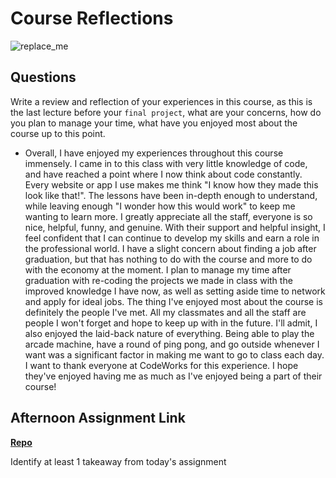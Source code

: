 # Course Reflections

![replace_me](https://codeworks.blob.core.windows.net/public/assets/img/illustrations/placeholder.svg)

## Questions

Write a review and reflection of your experiences in this course, as this is the last lecture before your `final project`, what are your concerns, how do you plan to manage your time, what have you enjoyed most about the course up to this point.

  - Overall, I have enjoyed my experiences throughout this course immensely. I came in to this class with very little knowledge of code, and have reached a point where I now think about code constantly. Every website or app I use makes me think "I know how they made this look like that!". The lessons have been in-depth enough to understand, while leaving enough "I wonder how this would work" to keep me wanting to learn more. I greatly appreciate all the staff, everyone is so nice, helpful, funny, and genuine. With their support and helpful insight, I feel confident that I can continue to develop my skills and earn a role in the professional world. 
  I have a slight concern about finding a job after graduation, but that has nothing to do with the course and more to do with the economy at the moment. I plan to manage my time after graduation with re-coding the projects we made in class with the improved knowledge I have now, as well as setting aside time to network and apply for ideal jobs. 
  The thing I've enjoyed most about the course is definitely the people I've met. All my classmates and all the staff are people I won't forget and hope to keep up with in the future. I'll admit, I also enjoyed the laid-back nature of everything. Being able to play the arcade machine, have a round of ping pong, and go outside whenever I want was a significant factor in making me want to go to class each day. 
  I want to thank everyone at CodeWorks for this experience. I hope they've enjoyed having me as much as I've enjoyed being a part of their course! 

## Afternoon Assignment Link

**[Repo](https://github.com/dustinbates/allSpice)**

Identify at least 1 takeaway from today's assignment
